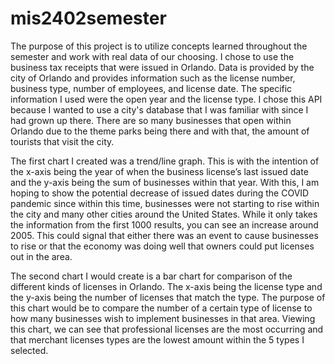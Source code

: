 # mis2402semester

The purpose of this project is to utilize concepts learned throughout the semester and work with real data of our choosing. 
I chose to use the business tax receipts that were issued in Orlando.  Data is provided by the city of Orlando and provides information such as the license number, business type, number of employees, and license date. The specific information I used 
were the open year and the license type. I chose this API because I wanted to use a city's database that I was familiar with since I had grown up there. There are so many businesses that open within Orlando due to the theme parks being there and with that, the amount of tourists that visit the city. 

The first chart I created was a trend/line graph. This is with the intention of the x-axis being  the year of when the business license’s last issued date and the y-axis being the sum of businesses within that year. With this, I am hoping to show the potential decrease of issued dates during the COVID pandemic since within this time, businesses were not starting to rise within the city and 
many other cities around the United States. While it only takes the information from the first 1000 results, you can see an increase 
around 2005. This could signal that either there was an event to cause businesses to rise or that the economy was doing well that owners could put licenses out in the area. 

The second chart I would create is a bar chart for comparison of the different kinds of licenses in Orlando.  The x-axis being the license type and the y-axis being the number of licenses that match the type. The purpose of this chart would be to compare the number of a certain type of license to how many businesses wish to implement businesses in that area. Viewing this chart, we can see that professional licenses are the most occurring and that merchant licenses types are the lowest amount within the 5 types I selected. 



